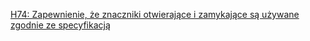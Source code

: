 [H74: Zapewnienie, że znaczniki otwierające i zamykające są używane zgodnie ze specyfikacją](https://www.w3.org/TR/WCAG20-TECHS/H74.html)